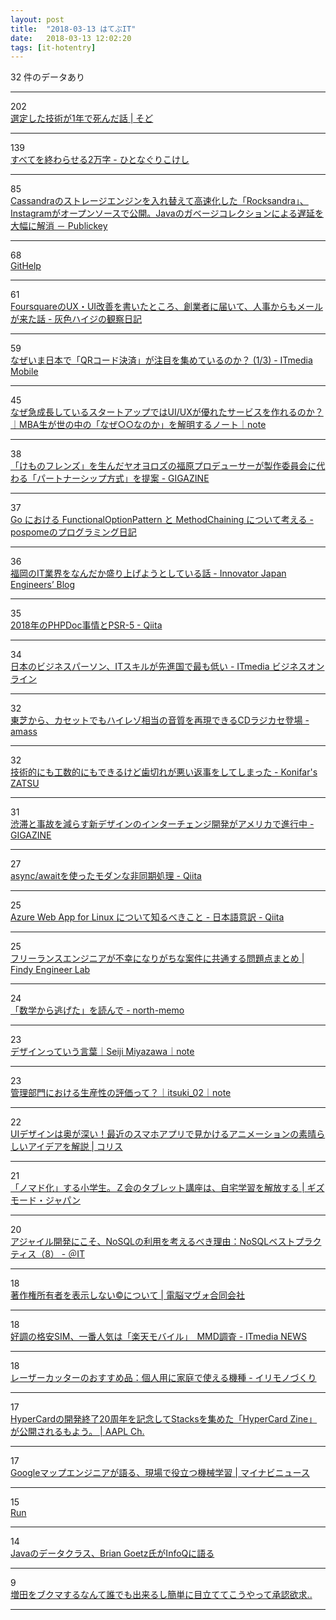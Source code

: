 ```yaml
---
layout: post
title:  "2018-03-13 はてぶIT"
date:   2018-03-13 12:02:20
tags: [it-hotentry]
---
```

32 件のデータあり

<hr><div class="row">
<div class="col-1"><span class="badge badge-pill badge-success h2">202</span></div>
<div class="col-11"><a href='https://www.sodo-shed.com/archives/12182' target='_blank'>選定した技術が1年で死んだ話 | そど</a></div>
</div>
<hr>
<div class="row">
<div class="col-1"><span class="badge badge-pill badge-success h2">139</span></div>
<div class="col-11"><a href='http://sutaro.hatenablog.jp/entry/2018/03/13/012810' target='_blank'>すべてを終わらせる2万字 - ひとなぐりこけし</a></div>
</div>
<hr>
<div class="row">
<div class="col-1"><span class="badge badge-pill badge-success h2">85</span></div>
<div class="col-11"><a href='http://www.publickey1.jp/blog/18/cassandrarocksandrainstagramjava.html' target='_blank'>Cassandraのストレージエンジンを入れ替えて高速化した「Rocksandra」、Instagramがオープンソースで公開。Javaのガベージコレクションによる遅延を大幅に解消 － Publickey</a></div>
</div>
<hr>
<div class="row">
<div class="col-1"><span class="badge badge-pill badge-success h2">68</span></div>
<div class="col-11"><a href='https://masui.github.io/GitHelp/' target='_blank'>GitHelp</a></div>
</div>
<hr>
<div class="row">
<div class="col-1"><span class="badge badge-pill badge-success h2">61</span></div>
<div class="col-11"><a href='http://blog.haiji.co/entry/2018/03/13/085737' target='_blank'>FoursquareのUX・UI改善を書いたところ、創業者に届いて、人事からもメールが来た話 - 灰色ハイジの観察日記</a></div>
</div>
<hr>
<div class="row">
<div class="col-1"><span class="badge badge-pill badge-success h2">59</span></div>
<div class="col-11"><a href='http://www.itmedia.co.jp/mobile/articles/1803/13/news035.html' target='_blank'>なぜいま日本で「QRコード決済」が注目を集めているのか？ (1/3) - ITmedia Mobile</a></div>
</div>
<hr>
<div class="row">
<div class="col-1"><span class="badge badge-pill badge-success h2">45</span></div>
<div class="col-11"><a href='https://note.mu/lbslondon/n/nefebd1d92719' target='_blank'>なぜ急成長しているスタートアップではUI/UXが優れたサービスを作れるのか？｜MBA生が世の中の「なぜ○○なのか」を解明するノート｜note</a></div>
</div>
<hr>
<div class="row">
<div class="col-1"><span class="badge badge-pill badge-success h2">38</span></div>
<div class="col-11"><a href='https://gigazine.net/news/20180312-animation-partnership/' target='_blank'>「けものフレンズ」を生んだヤオヨロズの福原プロデューサーが製作委員会に代わる「パートナーシップ方式」を提案 - GIGAZINE</a></div>
</div>
<hr>
<div class="row">
<div class="col-1"><span class="badge badge-pill badge-success h2">37</span></div>
<div class="col-11"><a href='http://pospome.hatenablog.com/entry/2018/03/12/014109' target='_blank'>Go における FunctionalOptionPattern と MethodChaining について考える - pospomeのプログラミング日記</a></div>
</div>
<hr>
<div class="row">
<div class="col-1"><span class="badge badge-pill badge-success h2">36</span></div>
<div class="col-11"><a href='http://tech.innovator.jp.net/entry/2018/03/12/133145' target='_blank'>福岡のIT業界をなんだか盛り上げようとしている話 - Innovator Japan Engineers’ Blog</a></div>
</div>
<hr>
<div class="row">
<div class="col-1"><span class="badge badge-pill badge-success h2">35</span></div>
<div class="col-11"><a href='https://qiita.com/tadsan/items/72b02339d12120ca37d7' target='_blank'>2018年のPHPDoc事情とPSR-5 - Qiita</a></div>
</div>
<hr>
<div class="row">
<div class="col-1"><span class="badge badge-pill badge-success h2">34</span></div>
<div class="col-11"><a href='http://www.itmedia.co.jp/business/articles/1803/12/news082.html' target='_blank'>日本のビジネスパーソン、ITスキルが先進国で最も低い - ITmedia ビジネスオンライン</a></div>
</div>
<hr>
<div class="row">
<div class="col-1"><span class="badge badge-pill badge-success h2">32</span></div>
<div class="col-11"><a href='http://amass.jp/102286/' target='_blank'>東芝から、カセットでもハイレゾ相当の音質を再現できるCDラジカセ登場 - amass</a></div>
</div>
<hr>
<div class="row">
<div class="col-1"><span class="badge badge-pill badge-success h2">32</span></div>
<div class="col-11"><a href='http://konifar-zatsu.hatenadiary.jp/entry/2018/03/12/171937' target='_blank'>技術的にも工数的にもできるけど歯切れが悪い返事をしてしまった - Konifar's ZATSU</a></div>
</div>
<hr>
<div class="row">
<div class="col-1"><span class="badge badge-pill badge-success h2">31</span></div>
<div class="col-11"><a href='https://gigazine.net/news/20180312-new-intersection-design-ddi/' target='_blank'>渋滞と事故を減らす新デザインのインターチェンジ開発がアメリカで進行中 - GIGAZINE</a></div>
</div>
<hr>
<div class="row">
<div class="col-1"><span class="badge badge-pill badge-success h2">27</span></div>
<div class="col-11"><a href='https://qiita.com/rana_kualu/items/f3dfcb8e7ef0cc9955d6' target='_blank'>async/awaitを使ったモダンな非同期処理 - Qiita</a></div>
</div>
<hr>
<div class="row">
<div class="col-1"><span class="badge badge-pill badge-success h2">25</span></div>
<div class="col-11"><a href='https://qiita.com/hoisjp/items/51ad840daeaa8c8ba0a9' target='_blank'>Azure Web App for Linux について知るべきこと - 日本語意訳 - Qiita</a></div>
</div>
<hr>
<div class="row">
<div class="col-1"><span class="badge badge-pill badge-success h2">25</span></div>
<div class="col-11"><a href='https://findy-code.io/engineer-lab/freelance-unhappy' target='_blank'>フリーランスエンジニアが不幸になりがちな案件に共通する問題点まとめ | Findy Engineer Lab</a></div>
</div>
<hr>
<div class="row">
<div class="col-1"><span class="badge badge-pill badge-success h2">24</span></div>
<div class="col-11"><a href='http://ln-north.hateblo.jp/entry/2018/03/13/075541' target='_blank'>「数学から逃げた」を読んで - north-memo</a></div>
</div>
<hr>
<div class="row">
<div class="col-1"><span class="badge badge-pill badge-success h2">23</span></div>
<div class="col-11"><a href='https://note.mu/onthehead/n/n7c100cab9181' target='_blank'>デザインっていう言葉｜Seiji Miyazawa｜note</a></div>
</div>
<hr>
<div class="row">
<div class="col-1"><span class="badge badge-pill badge-success h2">23</span></div>
<div class="col-11"><a href='https://note.mu/iitsuki/n/ne85c99781e1a' target='_blank'>管理部門における生産性の評価って？｜itsuki_02｜note</a></div>
</div>
<hr>
<div class="row">
<div class="col-1"><span class="badge badge-pill badge-success h2">22</span></div>
<div class="col-11"><a href='https://coliss.com/articles/build-websites/operation/work/good-to-great-ui-animation-tips.html' target='_blank'>UIデザインは奥が深い！最近のスマホアプリで見かけるアニメーションの素晴らしいアイデアを解説 | コリス</a></div>
</div>
<hr>
<div class="row">
<div class="col-1"><span class="badge badge-pill badge-success h2">21</span></div>
<div class="col-11"><a href='https://www.gizmodo.jp/2018/03/zkai-elementary-school-tablet-course-nomad.html' target='_blank'>「ノマド化」する小学生。Ｚ会のタブレット講座は、自宅学習を解放する | ギズモード・ジャパン</a></div>
</div>
<hr>
<div class="row">
<div class="col-1"><span class="badge badge-pill badge-success h2">20</span></div>
<div class="col-11"><a href='http://www.atmarkit.co.jp/ait/articles/1803/12/news013.html' target='_blank'>アジャイル開発にこそ、NoSQLの利用を考えるべき理由：NoSQLベストプラクティス（8） - ＠IT</a></div>
</div>
<hr>
<div class="row">
<div class="col-1"><span class="badge badge-pill badge-success h2">18</span></div>
<div class="col-11"><a href='https://www.mavo.co.jp/20180310/' target='_blank'>著作権所有者を表示しない©について | 電脳マヴォ合同会社</a></div>
</div>
<hr>
<div class="row">
<div class="col-1"><span class="badge badge-pill badge-success h2">18</span></div>
<div class="col-11"><a href='http://www.itmedia.co.jp/news/articles/1803/12/news073.html' target='_blank'>好調の格安SIM、一番人気は「楽天モバイル」　MMD調査 - ITmedia NEWS</a></div>
</div>
<hr>
<div class="row">
<div class="col-1"><span class="badge badge-pill badge-success h2">18</span></div>
<div class="col-11"><a href='http://blog.irimono.com/entry/2018/03/12/203000' target='_blank'>レーザーカッターのおすすめ品：個人用に家庭で使える機種 - イリモノづくり</a></div>
</div>
<hr>
<div class="row">
<div class="col-1"><span class="badge badge-pill badge-success h2">17</span></div>
<div class="col-11"><a href='https://applech2.com/archives/20180312-hypercard-zine-2018.html' target='_blank'>HyperCardの開発終了20周年を記念してStacksを集めた「HyperCard Zine」が公開されるもよう。 | AAPL Ch.</a></div>
</div>
<hr>
<div class="row">
<div class="col-1"><span class="badge badge-pill badge-success h2">17</span></div>
<div class="col-11"><a href='https://news.mynavi.jp/article/20180312-599154/' target='_blank'>Googleマップエンジニアが語る、現場で役立つ機械学習 | マイナビニュース</a></div>
</div>
<hr>
<div class="row">
<div class="col-1"><span class="badge badge-pill badge-success h2">15</span></div>
<div class="col-11"><a href='https://run.tools/' target='_blank'>Run</a></div>
</div>
<hr>
<div class="row">
<div class="col-1"><span class="badge badge-pill badge-success h2">14</span></div>
<div class="col-11"><a href='https://www.infoq.com/jp/news/2018/03/data-classes-for-java' target='_blank'>Javaのデータクラス、Brian Goetz氏がInfoQに語る</a></div>
</div>
<hr>
<div class="row">
<div class="col-1"><span class="badge badge-pill badge-success h2">9</span></div>
<div class="col-11"><a href='https://anond.hatelabo.jp/20180312175713' target='_blank'>増田をブクマするなんて誰でも出来るし簡単に目立ててこうやって承認欲求..</a></div>
</div>
<hr>
